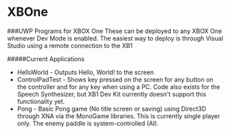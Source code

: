 # XBOne
###UWP Programs for XBOX One
These can be deployed to any XBOX One whenever Dev Mode is enabled. The easiest way to deploy is through Visual Studio using a remote connection to the XB1


#####Current Applications
- HelloWorld - Outputs Hello, World! to the screen
- ControlPadTest - Shows key pressed on the screen for any button on the controller and for any key when using a PC. Code also exists for the Speech Synthesizer, but XB1 Dev Kit currently doesn't support this functionality yet.
- Pong - Basic Pong game (No title screen or saving) using Direct3D through XNA via the MonoGame libraries. This is currently single player only. The enemy paddle is system-controlled (AI).
